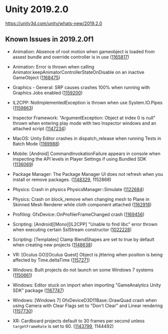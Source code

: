 # Unity 2019.2.0

https://unity3d.com/unity/whats-new/2019.2.0

## Known Issues in 2019.2.0f1



*   Animation: Absence of root motion when gameobject is loaded from assest bundle and override controller is in use ([1165817](https://issuetracker.unity3d.com/issues/animation-absence-of-root-motion-when-gameobject-is-loaded-from-assest-bundle-and-override-controller-is-in-use))
    
*   Animation: Error is thrown when calling Animator.keepAnimatorControllerStateOnDisable on an inactive GameObject ([1168475](https://issuetracker.unity3d.com/issues/animation-error-is-thrown-when-calling-animator-dot-keepanimatorcontrollerstateondisable-on-an-inactive-gameobject))
    
*   Graphics - General: SRP causes crashes 100% when running with Graphics Jobs enabled ([1159200](https://issuetracker.unity3d.com/issues/srp-causes-crashes-100-percent-when-running-with-graphics-jobs-enabled))
    
*   IL2CPP: NotImplementedException is thrown when use System.IO.Pipes ([1159863](https://issuetracker.unity3d.com/issues/il2cpp-notimplementedexception-is-thrown-when-use-system-dot-io-dot-pipes))
    
*   Inspector Framework: "ArgumentException: Object at index 0 is null" thrown when entering play mode with two Inspector windows and an attached script ([1147234](https://issuetracker.unity3d.com/issues/argumentexception-object-at-index-0-is-null-thrown-when-entering-play-mode-with-two-inspector-windows-and-an-attached-script))
    
*   MacOS: Unity Editor crashes in dispatch\_release when running Tests in Batch Mode ([1169988](https://issuetracker.unity3d.com/issues/dispatch-semaphore-dispose-crashes-when-running-tests-in-batch-mode))
    
*   Mobile: \[Android\] CommandInvokationFailure appears in console when inspecting the API levels in Player Settings if using Bundled SDK ([1136069](https://issuetracker.unity3d.com/issues/cannot-build-android-player-if-the-colour-space-is-set-to-linear))
    
*   Package Manager: The Package Manager UI does not refresh when you install or remove packages. ([1148329](https://issuetracker.unity3d.com/issues/the-package-manager-ui-does-not-refresh-when-packages-are-installed-or-removed), 1152868)
    
*   Physics: Crash in physics PhysicsManager::Simulate ([1122684](https://issuetracker.unity3d.com/issues/crash-in-physics-physicsmanager-simulate))
    
*   Physics: Crash on block\_remove when changing mesh to Plane in Skinned Mesh Renderer while cloth component attached ([1162918](https://issuetracker.unity3d.com/issues/crash-on-block-remove-when-changing-mesh-to-plane-in-skinned-mesh-renderer-while-cloth-component-attached))
    
*   Profiling: GfxDevice::OnProfilerFrameChanged crash ([1169456](https://issuetracker.unity3d.com/issues/gfxdevice-onprofilerframechanged-crash))
    
*   Scripting: \[Android\]\[Mono\]\[IL2CPP\] "Unable to find libc" error thrown when executing certain SslStream constructor ([1022228](https://issuetracker.unity3d.com/issues/android-mono-il2cpp-unable-to-find-libc-error-thrown-when-executing-certain-sslstream-constructor))
    
*   Scripting: \[Templates\] Clamp BlendShapes are set to true by default when creating new projects ([1148638](https://issuetracker.unity3d.com/issues/templates-clamp-blendshapes-are-set-to-true-by-default-when-creating-new-projects))
    
*   VR: \[Oculus GO\]\[Oculus Quest\] Object is jittering when position is being affected by Time.deltaTime ([1157271](https://issuetracker.unity3d.com/issues/oculus-go-oculus-quest-object-is-jittering-when-position-is-being-affected-by-time-dot-deltatime))
    
*   Windows: Built projects do not launch on some Windows 7 systems ([1150661](https://issuetracker.unity3d.com/issues/built-projects-do-not-launch-on-some-windows-7-systems))
    
*   Windows: Editor stuck on import when importing "GameAnalytics Unity SDK" package ([1167747](https://issuetracker.unity3d.com/issues/editor-stuck-on-import-when-importing-gameanalytics-unity-sdk-package))
    
*   Windows: \[Windows 7\] GfxDeviceD3D11Base::DrawQuad crash when using Camera with Clear Flags set to "Don't Clear" and Linear rendering ([1157730](https://issuetracker.unity3d.com/issues/windows-7-player-crashes-on-pal-memory-free-when-using-camera-with-clear-flags-set-to-dont-clear))
    
*   XR: Cardboard projects default to 30 frames per second unless `targetFrameRate` is set to 60. ([1143799](https://issuetracker.unity3d.com/issues/cardboard-projects-default-to-30fps), 1144492)